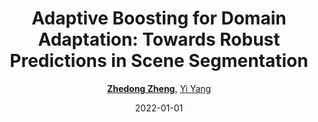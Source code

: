 ---
title: "Adaptive Boosting for Domain Adaptation: Towards Robust Predictions in Scene Segmentation"
collection: publications
permalink: /publication/Adaptive2022
date: 2022-01-01
doi: 10.1109/TIP.2022.3195642
keywords:
venue: 'IEEE Transactions on Image Processing'
paperurl: 'https://zdzheng.xyz/files/TIP_Adaboost.pdf'
blog: 'https://zhuanlan.zhihu.com/p/593571554'
code: 'https://github.com/layumi/AdaBoost_Seg'
author: '<strong><a href="https://zdzheng.xyz/authors/Zhedong-Zheng" class="author">Zhedong Zheng</a></strong>, <a href="https://zdzheng.xyz/authors/Yi-Yang" class="author">Yi Yang</a>'
citation: ' Zhedong Zheng,  Yi Yang, &quot;Adaptive Boosting for Domain Adaptation: Towards Robust Predictions in Scene Segmentation.&quot; IEEE Transactions on Image Processing, 2022. DOI: 10.1109/TIP.2022.3195642'
pub_year: '2022'
bib: >
    @article{zheng2022adaptive,  
    author = "Zheng, Zhedong and Yang, Yi",  
    doi = "10.1109/TIP.2022.3195642",  
    title = "Adaptive Boosting for Domain Adaptation: Towards Robust Predictions in Scene Segmentation",  
    journal = "IEEE Transactions on Image Processing",  
    url = "https://zdzheng.xyz/files/TIP\_Adaboost.pdf",  
    code = "https://github.com/layumi/AdaBoost\_Seg",  
    blog = "https://zhuanlan.zhihu.com/p/593571554",  
    year = "2022"
    }

---